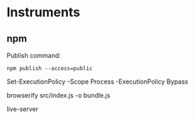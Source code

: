 # Instruments

## npm

Publish command:
```
npm publish --access=public
```

Set-ExecutionPolicy -Scope Process -ExecutionPolicy Bypass

browserify src/index.js -o bundle.js

live-server